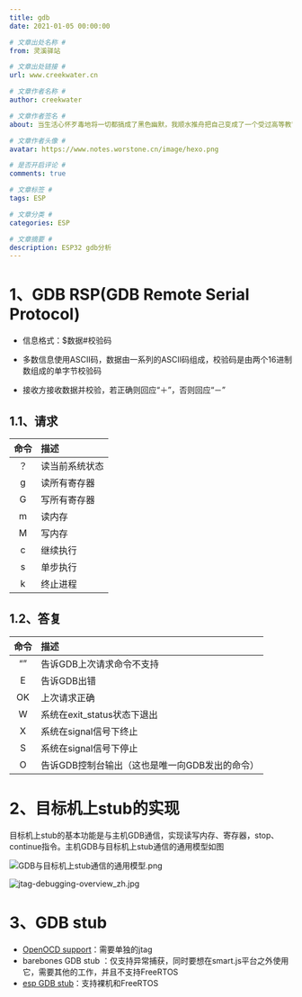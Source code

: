 ```yaml
---
title: gdb
date: 2021-01-05 00:00:00

# 文章出处名称 #
from: 灵溪驿站

# 文章出处链接 #
url: www.creekwater.cn

# 文章作者名称 #
author: creekwater

# 文章作者签名 #
about: 当生活心怀歹毒地将一切都搞成了黑色幽默，我顺水推舟把自己变成了一个受过高等教育的流氓。

# 文章作者头像 #
avatar: https://www.notes.worstone.cn/image/hexo.png

# 是否开启评论 #
comments: true

# 文章标签 #
tags: ESP

# 文章分类 #
categories: ESP

# 文章摘要 #
description: ESP32 gdb分析
---
```


# 1、GDB RSP(GDB Remote Serial Protocol)

- 信息格式：$数据#校验码

- 多数信息使用ASCII码，数据由一系列的ASCII码组成，校验码是由两个16进制数组成的单字节校验码

- 接收方接收数据并校验，若正确则回应“＋”，否则回应“－”

## 1.1、请求

| 命令 | 描述           |
| :--: | :------------- |
|  ？  | 读当前系统状态 |
|  g   | 读所有寄存器   |
|  G   | 写所有寄存器   |
|  m   | 读内存         |
|  M   | 写内存         |
|  c   | 继续执行       |
|  s   | 单步执行       |
|  k   | 终止进程       |

## 1.2、答复

| 命令 | 描述                                           |
| :--: | :--------------------------------------------- |
|  “”  | 告诉GDB上次请求命令不支持                      |
|  E   | 告诉GDB出错                                    |
|  OK  | 上次请求正确                                   |
|  W   | 系统在exit_status状态下退出                    |
|  X   | 系统在signal信号下终止                         |
|  S   | 系统在signal信号下停止                         |
|  O   | 告诉GDB控制台输出（这也是唯一向GDB发出的命令） |

# 2、目标机上stub的实现

目标机上stub的基本功能是与主机GDB通信，实现读写内存、寄存器，stop、continue指令。主机GDB与目标机上stub通信的通用模型如图

![GDB与目标机上stub通信的通用模型.png](GDB与目标机上stub通信的通用模型.png)

![jtag-debugging-overview_zh.jpg](jtag-debugging-overview_zh.jpg)

# 3、GDB stub

- [OpenOCD support](https://github.com/projectgus/openocd)：需要单独的jtag
- barebones GDB stub ：仅支持异常捕获，同时要想在smart.js平台之外使用它，需要其他的工作，并且不支持FreeRTOS
- [esp GDB stub](https://github.com/espressif/esp-gdbstub)：支持裸机和FreeRTOS 
